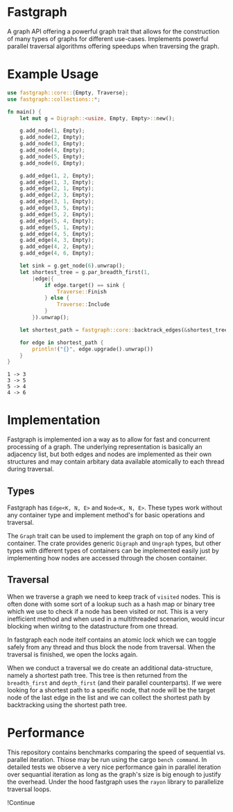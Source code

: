 # Fastgraph

A graph API offering a powerful graph trait that allows for the construction of
many types of graphs for different use-cases. Implements powerful parallel traversal
algorithms offering speedups when traversing the graph.

# Example Usage

```rust
use fastgraph::core::{Empty, Traverse};
use fastgraph::collections::*;

fn main() {
	let mut g = Digraph::<usize, Empty, Empty>::new();

	g.add_node(1, Empty);
	g.add_node(2, Empty);
	g.add_node(3, Empty);
	g.add_node(4, Empty);
	g.add_node(5, Empty);
	g.add_node(6, Empty);

	g.add_edge(1, 2, Empty);
	g.add_edge(1, 3, Empty);
	g.add_edge(2, 1, Empty);
	g.add_edge(2, 3, Empty);
	g.add_edge(3, 1, Empty);
	g.add_edge(3, 5, Empty);
	g.add_edge(5, 2, Empty);
	g.add_edge(5, 4, Empty);
	g.add_edge(5, 1, Empty);
	g.add_edge(4, 5, Empty);
	g.add_edge(4, 3, Empty);
	g.add_edge(4, 2, Empty);
	g.add_edge(4, 6, Empty);

	let sink = g.get_node(6).unwrap();
	let shortest_tree = g.par_breadth_first(1,
		|edge|{
			if edge.target() == sink {
				Traverse::Finish
			} else {
				Traverse::Include
			}
		}).unwrap();

	let shortest_path = fastgraph::core::backtrack_edges(&shortest_tree);

	for edge in shortest_path {
		println!("{}", edge.upgrade().unwrap())
	}
}

```

```
1 -> 3
3 -> 5
5 -> 4
4 -> 6
```

# Implementation

Fastgraph is implemented ion a way as to allow for fast and concurrent
processing of a graph. The underlying representation is basically an adjacency
list, but both edges and nodes are implemented as their own structures and may
contain arbitary data available atomically to each thread during traversal.

## Types

Fastgraph has `Edge<K, N, E>` and `Node<K, N, E>`. These types work without any
container type and implement method's for basic operations and traversal.

The `Graph` trait can be used to implement the graph on top of any kind of
container. The crate provides generic `Digraph` and `Ungraph` types, but other
types with different types of containers can be implemented easily just by
implementing how nodes are accessed through the chosen container.

## Traversal

When we traverse a graph we need to keep track of `visited` nodes. This is often
done with some sort of a lookup such as a hash map or binary tree which we use
to check if a node has been visited or not. This is a very inefficient method
and when used in a multithreaded scenarion, would incur blocking when wiritng to
the datastructure from one thread.

In fastgraph each node itelf contains an atomic lock which we can toggle safely
from any thread and thus block the node from traversal. When the traversal is
finished, we open the locks again.

When we conduct a traversal we do create an additional data-structure, namely a
shortest path tree. This tree is then returned from the `breadth_first` and
`depth_first` (and their parallel counterparts). If we were looking for a
shortest path to a spesific node, that node will be the target node of the last
edge in the list and we can collect the shortest path by backtracking using the
shortest path tree.

# Performance

This repository contains benchmarks comparing the speed of sequential vs.
parallel iteration. Thiose may be run using the cargo `bench command`. In
detailed tests we observe a very nice performance gain in parallel iteration
over sequantial iteration as long as the graph's size is big enough to justify
the overhead. Under the hood fastgraph uses the `rayon` library to parallelize
traversal loops.

!Continue

